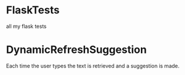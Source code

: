 # FlaskTests
all my flask tests

# DynamicRefreshSuggestion 
Each time the user types the text is retrieved and a suggestion is made.
